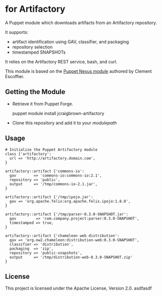 for Artifactory
=============================

A Puppet module which downloads artifacts from an Artifactory repository.

It supports:
* artifact identification using GAV, classifier, and packaging
* repository selection
* timestamped SNAPSHOTs

It relies on the Artifactory REST service, bash, and curl.

This module is based on the [Puppet Nexus module](https://github.com/cescoffier/puppet-nexus)
authored by Clement Escoffier.

Getting the Module
------------------

* Retrieve it from Puppet Forge.

	puppet module install jcraigbrown-artifactory

* Clone this repository and add it to your _modulepath_

Usage
-----

	# Initialize the Puppet Artifactory module
	class {'artifactory':
	  url => 'http://artifactory.domain.com',
	}

	artifactory::artifact {'commons-io':
	  gav        => 'commons-io:commons-io:2.1',
	  repository => 'public',
	  output     => '/tmp/commons-io-2.1.jar',
	}

	artifactory::artifact {'/tmp/ipojo.jar':
	  gav => 'org.apache.felix:org.apache.felix.ipojo:1.8.0',
	}

	artifactory::artifact {'/tmp/parser-0.3.0-SNAPSHOT.jar':
	  gav         => 'com.company.project:parser:0.3.0-SNAPSHOT',
	  timestamped => true,
	}

	artifactory::artifact {'chameleon web distribution':
	  gav => 'org.ow2.chameleon:distribution-web:0.3.0-SNAPSHOT',
	  classifier => 'distribution',
	  packaging  => 'zip',
	  repository => 'public-snapshots',
	  output     => '/tmp/distribution-web-0.3.0-SNAPSHOT.zip'
	}


License
-------

This project is licensed under the Apache License, Version 2.0.
asdfasdf
